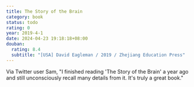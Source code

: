 ```yaml
---
title: The Story of the Brain
category: book
status: todo
rating: 0
year: 2019-4-1
date: 2024-04-23 19:18:18+08:00
douban:
  rating: 8.4
  subtitle: "[USA] David Eagleman / 2019 / Zhejiang Education Press"
---
```


Via Twitter user Sam, "I finished reading 'The Story of the Brain' a year ago and still unconsciously recall many details from it. It's truly a great book."
